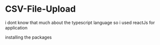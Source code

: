 # CSV-File-Upload

i dont know that much about the typescript language 
so i used reactJs for application

installing the packages 


